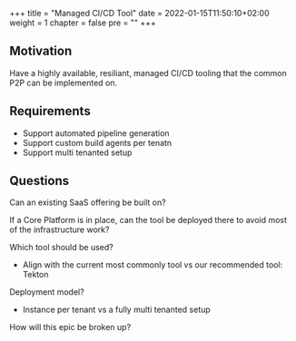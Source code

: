 +++
title = "Managed CI/CD Tool"
date = 2022-01-15T11:50:10+02:00
weight = 1
chapter = false
pre = "<b></b>"
+++

## Motivation

Have a highly available, resiliant, managed CI/CD tooling that the common P2P can be implemented on.

## Requirements

* Support automated pipeline generation
* Support custom build agents per tenatn
* Support multi tenanted setup

## Questions 

Can an existing SaaS offering be built on?

If a Core Platform is in place, can the tool be deployed there to avoid most of the infrastructure work?

Which tool should be used?

* Align with the current most commonly tool vs our recommended tool: Tekton

Deployment model?

* Instance per tenant vs a fully multi tenanted setup

How will this epic be broken up?


